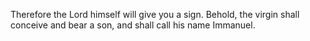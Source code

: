 Therefore the Lord himself will give you a sign. Behold, the virgin shall conceive and bear a son, and shall call his name Immanuel.
